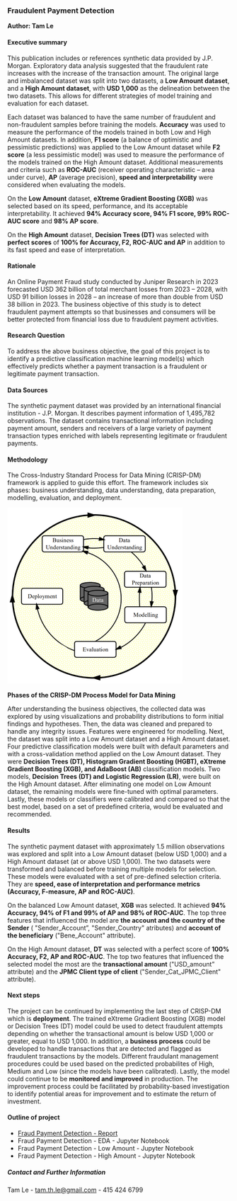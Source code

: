 ### Fraudulent Payment Detection

**Author: Tam Le**

#### Executive summary

This publication includes or references synthetic data provided by J.P. Morgan. Exploratory data analysis suggested that the fraudulent rate increases with the increase of the transaction amount. The original large and imbalanced dataset was split into two datasets, a **Low Amount dataset**, and a **High Amount dataset**, with **USD 1,000** as the delineation between the two datasets. This allows for different strategies of model training and evaluation for each dataset.

Each dataset was balanced to have the same number of fraudulent and non-fraudulent samples before training the models. **Accuracy** was used to measure the performance of the models trained in both Low and High Amount datasets. In addition, **F1 score** (a balance of optimistic and pessimistic predictions) was applied to the Low Amount dataset while **F2 score** (a less pessimistic model) was used to measure the performance of the models trained on the High Amount dataset. Additional measurements and criteria such as **ROC-AUC** (receiver operating characteristic – area under curve), **AP** (average precision), **speed and interpretability** were considered when evaluating the models.

On the **Low Amount** dataset, **eXtreme Gradient Boosting (XGB)** was selected based on its speed, performance, and its acceptable interpretability. It achieved **94% Accuracy score, 94% F1 score, 99% ROC-AUC score** and **98% AP score**.

On the **High Amount** dataset, **Decision Trees (DT)** was selected with **perfect scores** of **100% for Accuracy, F2, ROC-AUC and AP** in addition to its fast speed and ease of interpretation.

#### Rationale

An Online Payment Fraud study conducted by Juniper Research in 2023 forecasted USD 362 billion of total merchant losses from 2023 – 2028, with USD 91 billion losses in 2028 – an increase of more than double from USD 38 billion in 2023. The business objective of this study is to detect fraudulent payment attempts so that businesses and consumers will be better protected from financial loss due to fraudulent payment activities.

#### Research Question

To address the above business objective, the goal of this project is to identify a predictive classification machine learning model(s) which effectively predicts whether a payment transaction is a fraudulent or legitimate payment transaction.

#### Data Sources

The synthetic payment dataset was provided by an international financial institution - J.P. Morgan. It describes payment information of 1,495,782 observations. The dataset contains transactional information including payment amount, senders and receivers of a large variety of payment transaction types enriched with labels representing legitimate or fraudulent payments.

#### Methodology

The Cross-Industry Standard Process for Data Mining (CRISP-DM) framework is applied to guide this effort. The framework includes six phases: business understanding, data understanding, data preparation, modelling, evaluation, and deployment.

![fig1](images/process.png)

**Phases of the CRISP-DM Process Model for Data Mining**

After understanding the business objectives, the collected data was explored by using visualizations and probability distributions to form initial findings and hypotheses. Then, the data was cleaned and prepared to handle any integrity issues. Features were engineered for modelling. Next, the dataset was split into a Low Amount dataset and a High Amount dataset. Four predictive classification models were built with default parameters and with a cross-validation method applied on the Low Amount dataset. They were **Decision Trees (DT), Histogram Gradient Boosting (HGBT), eXtreme Gradient Boosting (XGB), and AdaBoost (AB)** classification models. Two models, **Decision Trees (DT) and Logistic Regression (LR)**, were built on the High Amount dataset. After eliminating one model on Low Amount dataset, the remaining models were fine-tuned with optimal parameters. Lastly, these models or classifiers were calibrated and compared so that the best model, based on a set of predefined criteria, would be evaluated and recommended.

#### Results

The synthetic payment dataset with approximately 1.5 million observations was explored and split into a Low Amount dataset (below USD 1,000) and a High Amount dataset (at or above USD 1,000). The two datasets were transformed and balanced before training multiple models for selection. These models were evaluated with a set of pre-defined selection criteria. They are **speed, ease of interpretation and performance metrics (Accuracy, F-measure, AP and ROC-AUC)**.

On the balanced Low Amount dataset, **XGB** was selected. It achieved **94% Accuracy, 94% of F1 and 99% of AP and 98% of ROC-AUC**. The top three features that influenced the model are **the account and the country of the Sender** ( "Sender_Account”, "Sender_Country" atributes) and **account of the beneficiary** ("Bene_Account" attribute).

On the High Amount dataset, **DT** was selected with a perfect score of **100% Accuracy, F2, AP and ROC-AUC**. The top two features that influenced the selected model the most are the **transactional amount** ("USD_amount” attribute) and the **JPMC Client type of client** ("Sender_Cat_JPMC_Client" attribute).

#### Next steps

The project can be continued by implementing the last step of CRISP-DM which is **deployment**. The trained eXtreme Gradient Boosting (XGB) model or Decision Trees (DT) model could be used to detect fraudulent attempts depending on whether the transactional amount is below USD 1,000 or greater, equal to USD 1,000. In addition, a **business process** could be developed to handle transactions that are detected and flagged as fraudulent transactions by the models.  Different fraudulant management procedures could be used based on the predicted probabilites of High, Medium and Low (since the models have been calibrated). Lastly, the model could continue to be **monitored and improved** in production. The improvement process could be facilitated by probability-based investigation to identify potential areas for improvement and to estimate the return of investment.

#### Outline of project

- [Fraud Payment Detection - Report](Fraud_Payment_Detection_Report.md)
- Fraud Payment Detection - EDA - Jupyter Notebook
- Fraud Payment Detection - Low Amount - Jupyter Notebook
- Fraud Payment Detection - High Amount - Jupyter Notebook

##### Contact and Further Information

Tam Le - tam.th.le@gmail.com - 415 424 6799